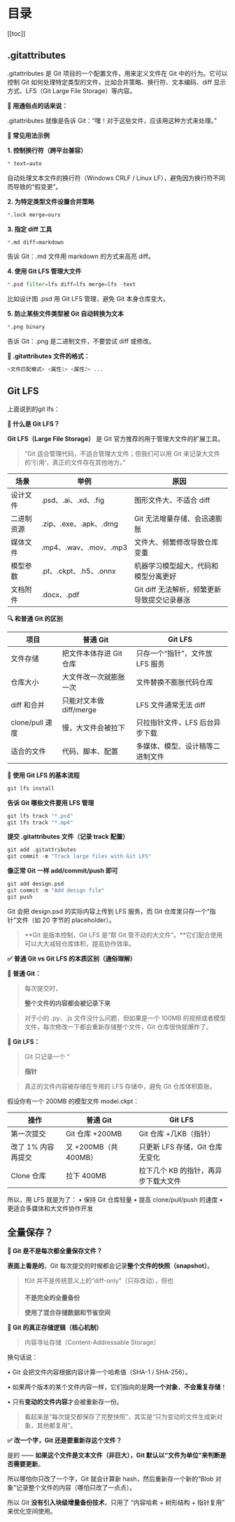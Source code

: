 # 目录

[[toc]]

## .gitattributes

.gitattributes 是 Git 项目的一个配置文件，用来定义文件在 Git 中的行为。它可以控制 Git 如何处理特定类型的文件，比如合并策略、换行符、文本编码、diff 显示方式、LFS（Git Large File Storage）等内容。

**🌟 用通俗点的话来说：**

.gitattributes 就像是告诉 Git：“嘿！对于这些文件，应该用这种方式来处理。”

**📘 常见用法示例**

**1. 控制换行符（跨平台兼容）**

```python
* text=auto
```

自动处理文本文件的换行符（Windows CRLF / Linux LF），避免因为换行符不同而导致的“假变更”。

**2. 为特定类型文件设置合并策略**

```python
*.lock merge=ours
```

**3. 指定 diff 工具**

```python
*.md diff=markdown
```

告诉 Git：.md 文件用 markdown 的方式来高亮 diff。

**4. 使用 Git LFS 管理大文件**

```python
*.psd filter=lfs diff=lfs merge=lfs -text
```

比如设计图 .psd 用 Git LFS 管理，避免 Git 本身仓库变大。

**5. 防止某些文件类型被 Git 自动转换为文本**

```python
*.png binary
```

告诉 Git：.png 是二进制文件，不要尝试 diff 或修改。

**🧩 .gitattributes 文件的格式：**

```python
<文件匹配模式> <属性1> <属性2> ...
```

## Git LFS

上面说到的git lfs：

**🧠 什么是 Git LFS？**

**Git LFS（Large File Storage）** 是 Git 官方推荐的用于管理大文件的扩展工具。

> “Git 适合管理代码，不适合管理大文件；但我们可以用 Git 来记录大文件的‘引用’，真正的文件存在其他地方。”
> 

| **场景** | **举例** | **原因** |
| --- | --- | --- |
| 设计文件 | .psd、.ai、.xd、.fig | 图形文件大、不适合 diff |
| 二进制资源 | .zip、.exe、.apk、.dmg | Git 无法增量存储、会迅速膨胀 |
| 媒体文件 | .mp4、.wav、.mov、.mp3 | 文件大、频繁修改导致仓库变重 |
| 模型参数 | .pt、.ckpt、.h5、.onnx | 机器学习模型超大，代码和模型分离更好 |
| 文档附件 | .docx、.pdf | Git diff 无法解析，频繁更新导致提交记录暴涨 |

**🔍 和普通 Git 的区别**

| **项目** | **普通 Git** | **Git LFS** |
| --- | --- | --- |
| 文件存储 | 把文件本体存进 Git 仓库 | 只存一个“指针”，文件放 LFS 服务 |
| 仓库大小 | 大文件改一次就膨胀一次 | 文件替换不膨胀代码仓库 |
| diff 和合并 | 只能对文本做 diff/merge | LFS 文件通常无法 diff |
| clone/pull 速度 | 慢，大文件会被拉下 | 只拉指针文件，LFS 后台异步下载 |
| 适合的文件 | 代码、脚本、配置 | 多媒体、模型、设计稿等二进制文件 |

**🔧 使用 Git LFS 的基本流程**

```python
git lfs install
```

**告诉 Git 哪些文件要用 LFS 管理**

```python
git lfs track "*.psd"
git lfs track "*.mp4"
```

**提交 .gitattributes 文件（记录 track 配置）**

```python
git add .gitattributes
git commit -m "Track large files with Git LFS"
```

**像正常 Git 一样 add/commit/push 即可**

```python
git add design.psd
git commit -m "Add design file"
git push
```

Git 会把 design.psd 的实际内容上传到 LFS 服务，而 Git 仓库里只存一个“指针”文件（如 20 字节的 placeholder）。

> **Git 是版本控制，Git LFS 是“帮 Git 管不动的大文件”。**它们配合使用可以大大减轻仓库体积，提高协作效率。
> 

**✅ 普通 Git vs Git LFS 的本质区别（通俗理解）**

**🧱 普通 Git：**

> 每次提交时，
> 
> 
> **整个文件的内容都会被记录下来**
> 

> 对于小的 .py、.js 文件没什么问题，但如果是一个 100MB 的视频或者模型文件，每次修改一下都会重新存储整个文件，Git 仓库很快就爆炸了。
> 

**🚀 Git LFS：**

> Git 只记录一个 “
> 
> 
> **指针**
> 

> 真正的文件内容被存储在专用的 LFS 存储中，避免 Git 仓库体积膨胀。
> 

假设你有一个 200MB 的模型文件 model.ckpt：

| **操作** | **普通 Git** | **Git LFS** |
| --- | --- | --- |
| 第一次提交 | Git 仓库 +200MB | Git 仓库 +几KB（指针） |
| 改了 1% 内容再提交 | 又 +200MB（共 400MB） | 只更新 LFS 存储，Git 仓库无变化 |
| Clone 仓库 | 拉下 400MB | 拉下几个 KB 的指针，再异步下载大文件 |

所以，用 LFS 就是为了：
•	保持 Git 仓库轻量
•	提高 clone/pull/push 的速度
•	更适合多媒体和大文件协作开发

## 全量保存？

**🤯 Git 是不是每次都全量保存文件？**

**表面上看是的**，Git 每次提交的时候都会记录**整个文件的快照（snapshot）**。

> ❗Git 并不是传统意义上的“diff-only”（只存改动），但也
> 
> 
> **不是完全的全量备份**
> 
> **使用了混合存储数据和节省空间**
> 

**🧠 Git 的真正存储逻辑（核心机制）**

> 内容寻址存储（Content-Addressable Storage）
> 

换句话说：

•	Git 会把文件内容根据内容计算一个哈希值（SHA-1 / SHA-256）。

•	如果两个版本的某个文件内容一样，它们指向的是**同一个对象**，**不会重复存储**！

•	只有**变动的文件内容**才会被重新存一份。

> 看起来是“每次提交都保存了完整快照”，其实是“只为变动的文件生成新对象，其他都复用”。
> 

**✅ 改一个字，Git 还是要重新存这个文件？**

是的 —— **如果这个文件是文本文件（非巨大），Git 默认以“文件为单位”来判断是否需要更新**。

所以哪怕你只改了一个字，Git 就会计算新 hash，然后重新存一个新的“Blob 对象”记录整个文件的内容（哪怕只改了一点点）。

所以 Git **没有引入块级增量备份技术**，只用了 “内容哈希 + 树形结构 + 指针复用” 来优化空间使用。